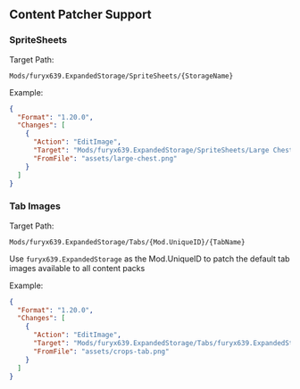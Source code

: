 ﻿## Content Patcher Support

### SpriteSheets

Target Path:

`Mods/furyx639.ExpandedStorage/SpriteSheets/{StorageName}`

Example:

```json
{
  "Format": "1.20.0",
  "Changes": [
    {
      "Action": "EditImage",
      "Target": "Mods/furyx639.ExpandedStorage/SpriteSheets/Large Chest",
      "FromFile": "assets/large-chest.png"
    }
  ]
}
```


### Tab Images

Target Path:

`Mods/furyx639.ExpandedStorage/Tabs/{Mod.UniqueID}/{TabName}`

Use `furyx639.ExpandedStorage` as the Mod.UniqueID to patch the default tab
images available to all content packs

Example:

```json
{
  "Format": "1.20.0",
  "Changes": [
    {
      "Action": "EditImage",
      "Target": "Mods/furyx639.ExpandedStorage/Tabs/furyx639.ExpandedStorage/Crops",
      "FromFile": "assets/crops-tab.png"
    }
  ]
}
```